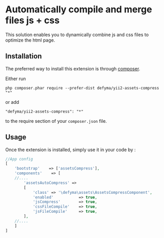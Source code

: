 Automatically compile and merge files js + css
==============================================
This solution enables you to dynamically combine js and css files to optimize the html page.

Installation
------------

The preferred way to install this extension is through [composer](http://getcomposer.org/download/).

Either run

```
php composer.phar require --prefer-dist defyma/yii2-assets-compress "*"
```

or add

```
"defyma/yii2-assets-compress": "*"
```

to the require section of your `composer.json` file.


Usage
-----

Once the extension is installed, simply use it in your code by  :

```php
//App config
[
    'bootstrap'    => ['assetsCompress'],
    'components'    => [
    //....
        'assetsAutoCompress' =>
        [
            'class' => '\defyma\assets\AssetsCompressComponent',
            'enabled'           => true,
            'jsCompress'        => true,
            'cssFileCompile'    => true,
            'jsFileCompile'     => true,
        ],
    //....
    ]
]

```
